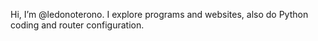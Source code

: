 Hi, I’m @ledonoterono.
I explore programs and websites, also do Python coding and router configuration.
